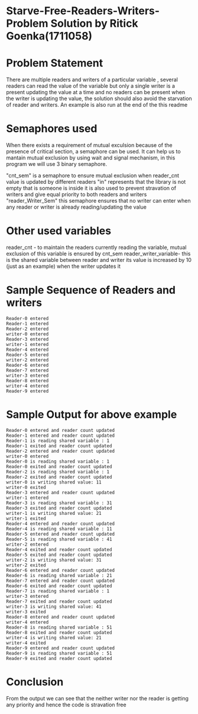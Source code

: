 # Starve-Free-Readers-Writers-Problem Solution by Ritick Goenka(1711058)

# Problem Statement

There are multiple readers and writers of a particular variable , several readers can read the value of the variable but only a single writer is a present updating the value at a time and no readers can be present when the writer is updating the value, the solution should also avoid the starvation of reader and writers. An example is also run at the end of the this readme

# Semaphores used
When there exists a requirement of mutual exculsion because of the presence of critical section, a semaphore can be used. It can help us to mantain mutual exclusion by using wait and signal mechanism, in this program we will use 3 binary semaphore.

"cnt_sem" is a semaphore to ensure mutual exclusion when reader_cnt value is updated by different readers
"in" represents that the library is not empty that is someone is inside it is also used to prevent stravation of writers and give equal priority to both readers and writers
"reader_Writer_Sem" this semaphore ensures that no writer can enter when any reader or writer is already reading/updating the value

# Other used variables

reader_cnt - to maintain the readers currently reading the variable, mutual exclusion of this variable is ensured by cnt_sem
reader_writer_variable- this is the shared variable between reader and writer its value is increased by 10 (just as an example) when the writer updates it


# Sample Sequence of Readers and writers
```
Reader-0 entered 
Reader-1 entered 
Reader-2 entered 
writer-0 entered 
Reader-3 entered 
writer-1 entered 
Reader-4 entered 
Reader-5 entered 
writer-2 entered 
Reader-6 entered 
Reader-7 entered 
writer-3 entered 
Reader-8 entered 
writer-4 entered 
Reader-9 entered 
```


# Sample Output for above example

```
Reader-0 entered and reader count updated 
Reader-1 entered and reader count updated 
Reader-1 is reading shared variable : 1
Reader-1 exited and reader count updated 
Reader-2 entered and reader count updated 
writer-0 entered 
Reader-0 is reading shared variable : 1
Reader-0 exited and reader count updated 
Reader-2 is reading shared variable : 1
Reader-2 exited and reader count updated 
writer-0 is writing shared value: 11 
writer-0 exited 
Reader-3 entered and reader count updated 
writer-1 entered 
Reader-3 is reading shared variable : 31
Reader-3 exited and reader count updated 
writer-1 is writing shared value: 21 
writer-1 exited 
Reader-4 entered and reader count updated 
Reader-4 is reading shared variable : 11
Reader-5 entered and reader count updated 
Reader-5 is reading shared variable : 41
writer-2 entered 
Reader-4 exited and reader count updated 
Reader-5 exited and reader count updated 
writer-2 is writing shared value: 31 
writer-2 exited 
Reader-6 entered and reader count updated 
Reader-6 is reading shared variable : 21
Reader-7 entered and reader count updated 
Reader-6 exited and reader count updated 
Reader-7 is reading shared variable : 1
writer-3 entered 
Reader-7 exited and reader count updated 
writer-3 is writing shared value: 41 
writer-3 exited
Reader-8 entered and reader count updated 
writer-4 entered 
Reader-8 is reading shared variable : 51
Reader-8 exited and reader count updated 
writer-4 is writing shared value: 21 
writer-4 exited 
Reader-9 entered and reader count updated 
Reader-9 is reading shared variable : 51
Reader-9 exited and reader count updated 
```

# Conclusion
From the output we can see that the neither writer nor the reader is getting any priority and hence the code is stravation free
